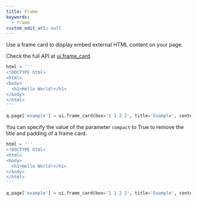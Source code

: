```yaml
---
title: Frame
keywords:
  - frame
custom_edit_url: null
---
```


Use a frame card to display embed external HTML content on your page.

Check the full API at [ui.frame_card](/docs/api/ui#frame_card).

```py
html = '''
<!DOCTYPE html>
<html>
<body>
  <h1>Hello World!</h1>
</body>
</html>
'''

q.page['example'] = ui.frame_card(box='1 1 2 2', title='Example', content=html)
```

You can specify the value of the parameter `compact` to True to remove the title and padding of a frame card. 

```py
html = '''
<!DOCTYPE html>
<html>
<body>
  <h1>Hello World!</h1>
</body>
</html>
'''

q.page['example'] = ui.frame_card(box='1 1 2 2', title='Example', content=html, compact=True)
```